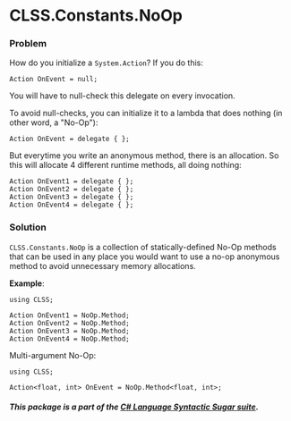 ﻿# CLSS.Constants.NoOp

### Problem

How do you initialize a `System.Action`? If you do this:

```
Action OnEvent = null;
```

You will have to null-check this delegate on every invocation.

To avoid null-checks, you can initialize it to a lambda that does nothing (in other word, a "No-Op"):

```
Action OnEvent = delegate { };
```

But everytime you write an anonymous method, there is an allocation. So this will allocate 4 different runtime methods, all doing nothing:

```
Action OnEvent1 = delegate { };
Action OnEvent2 = delegate { };
Action OnEvent3 = delegate { };
Action OnEvent4 = delegate { };
```

### Solution

`CLSS.Constants.NoOp` is a collection of statically-defined No-Op methods that can be used in any place you would want to use a no-op anonymous method to avoid unnecessary memory allocations.

**Example**:

```
using CLSS;

Action OnEvent1 = NoOp.Method;
Action OnEvent2 = NoOp.Method;
Action OnEvent3 = NoOp.Method;
Action OnEvent4 = NoOp.Method;
```

Multi-argument No-Op:

```
using CLSS;

Action<float, int> OnEvent = NoOp.Method<float, int>;
```

##### This package is a part of the [C# Language Syntactic Sugar suite](https://github.com/tonygiang/CLSS).